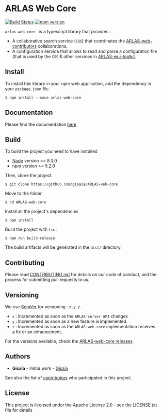 # ARLAS Web Core

[![Build Status](https://travis-ci.org/gisaia/ARLAS-web-core.svg?branch=develop)](https://travis-ci.org/gisaia/ARLAS-web-core)
[![npm version](https://badge.fury.io/js/arlas-web-core.svg)](https://badge.fury.io/js/arlas-web-core)

`arlas-web-core ` is a typescript library that provides :
- A collaborative search service (`CSS`) that coordinates the [ARLAS-web-contributors](https://www.npmjs.com/package/arlas-web-contributors) collaborations.
- A configuration service that allows to read and parse a configuration file (that is used by the `CSS` & other services in [ARLAS-wui-toolkit](https://www.npmjs.com/package/arlas-wui-toolkit).

## Install

To install this library in your npm web application, add the dependency in your `package.json` file.

```shell
$ npm install --save arlas-web-core
```

## Documentation

Please find the documentation [here](http://docs.arlas.io/arlas-tech/current/classes/_src_app_services_startup_startup_service_.arlascollaborativesearchservice/)

## Build

To build the project you need to have installed
- [Node](https://nodejs.org/en/) version >= 8.0.0 
- [npm](https://github.com/npm/npm) version >= 5.2.0

Then, clone the project

```shell
$ git clone https://github.com/gisaia/ARLAS-web-core
```

Move to the folder

```shell
$ cd ARLAS-web-core
```

Install all the project's dependencies

```shell
$ npm install
```

Build the project with `tsc` :

```shell
$ npm run build-release
```

The build artifacts will be generated in the `dist/` directory. 

## Contributing

Please read [CONTRIBUTING.md](https://github.com/gisaia/ARLAS-web-core/blob/master/CONTRIBUTING.md) for details on our code of conduct, and the process for submitting pull requests to us.

## Versioning

We use [SemVer](http://semver.org/) for versioning : `x.y.z`.

- `x` : Incremented as soon as the `ARLAS-server API` changes
- `y` : Incremented as soon as a new feature is implemented.
- `z` : Incremented as soon as the `ARLAS-web-core` implementation receives a fix or an enhancement.


 For the versions available, check the [ARLAS-web-core releases](https://github.com/gisaia/ARLAS-web-core/releases). 

## Authors

* **Gisaïa** - *Initial work* - [Gisaïa](http://gisaia.fr/)

See also the list of [contributors](https://github.com/gisaia/ARLAS-web-core/graphs/contributors) who participated in this project.


## License

This project is licensed under the Apache License 2.0 - see the [LICENSE.txt](LICENSE.txt) file for details
